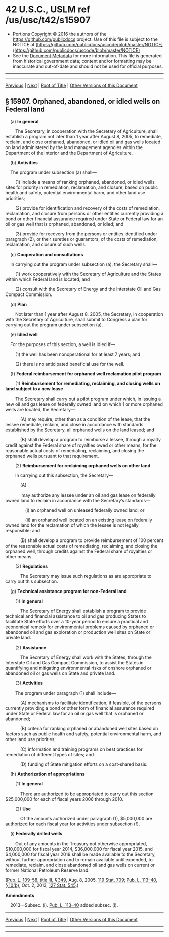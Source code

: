 ---
---

# 42 U.S.C., USLM ref /us/usc/t42/s15907

* Portions Copyright © 2016 the authors of the https://github.com/publicdocs project.
  Use of this file is subject to the NOTICE at [https://github.com/publicdocs/uscode/blob/master/NOTICE](https://github.com/publicdocs/uscode/blob/master/NOTICE)
* See the [Document Metadata](././../../../../../..//README.md) for more information.
  This file is generated from historical government data; content and/or formatting may be inaccurate and out-of-date and should not be used for official purposes.

----------
----------

[Previous](./../../../../../..//us/usc/t42/ch149/schIII/ptA/m__us_usc_t42_s15906.md) | [Next](./../../../../../..//us/usc/t42/ch149/schIII/ptA/m__us_usc_t42_s15908.md) | [Root of Title](./../../../../../../) | [Other Versions of this Document](https://publicdocs.github.io/go/links?ns=uslm&ref=%2Fus%2Fusc%2Ft42%2Fs15907)

## § 15907. Orphaned, abandoned, or idled wells on Federal land

    (a) __In general__ 

        The Secretary, in cooperation with the Secretary of Agriculture, shall establish a program not later than 1 year after August 8, 2005, to remediate, reclaim, and close orphaned, abandoned, or idled oil and gas wells located on land administered by the land management agencies within the Department of the Interior and the Department of Agriculture.

    (b) __Activities__ 

    The program under subsection (a) shall—

        (1) include a means of ranking orphaned, abandoned, or idled wells sites for priority in remediation, reclamation, and closure, based on public health and safety, potential environmental harm, and other land use priorities;

        (2) provide for identification and recovery of the costs of remediation, reclamation, and closure from persons or other entities currently providing a bond or other financial assurance required under State or Federal law for an oil or gas well that is orphaned, abandoned, or idled; and

        (3) provide for recovery from the persons or entities identified under paragraph (2), or their sureties or guarantors, of the costs of remediation, reclamation, and closure of such wells.

    (c) __Cooperation and consultations__ 

    In carrying out the program under subsection (a), the Secretary shall—

        (1) work cooperatively with the Secretary of Agriculture and the States within which Federal land is located; and

        (2) consult with the Secretary of Energy and the Interstate Oil and Gas Compact Commission.

    (d) __Plan__ 

        Not later than 1 year after August 8, 2005, the Secretary, in cooperation with the Secretary of Agriculture, shall submit to Congress a plan for carrying out the program under subsection (a).

    (e) __Idled well__ 

    For the purposes of this section, a well is idled if—

        (1) the well has been nonoperational for at least 7 years; and

        (2) there is no anticipated beneficial use for the well.

    (f) __Federal reimbursement for orphaned well reclamation pilot program__ 

        (1) __Reimbursement for remediating, reclaiming, and closing wells on land subject to a new lease__ 

        The Secretary shall carry out a pilot program under which, in issuing a new oil and gas lease on federally owned land on which 1 or more orphaned wells are located, the Secretary—

            (A) may require, other than as a condition of the lease, that the lessee remediate, reclaim, and close in accordance with standards established by the Secretary, all orphaned wells on the land leased; and

            (B) shall develop a program to reimburse a lessee, through a royalty credit against the Federal share of royalties owed or other means, for the reasonable actual costs of remediating, reclaiming, and closing the orphaned wells pursuant to that requirement.

        (2) __Reimbursement for reclaiming orphaned wells on other land__ 

        In carrying out this subsection, the Secretary—

            (A)

             may authorize any lessee under an oil and gas lease on federally owned land to reclaim in accordance with the Secretary’s standards—

                (i) an orphaned well on unleased federally owned land; or

                (ii) an orphaned well located on an existing lease on federally owned land for the reclamation of which the lessee is not legally responsible; and

            (B) shall develop a program to provide reimbursement of 100 percent of the reasonable actual costs of remediating, reclaiming, and closing the orphaned well, through credits against the Federal share of royalties or other means.

        (3) __Regulations__ 

            The Secretary may issue such regulations as are appropriate to carry out this subsection.

    (g) __Technical assistance program for non-Federal land__ 

        (1) __In general__ 

            The Secretary of Energy shall establish a program to provide technical and financial assistance to oil and gas producing States to facilitate State efforts over a 10-year period to ensure a practical and economical remedy for environmental problems caused by orphaned or abandoned oil and gas exploration or production well sites on State or private land.

        (2) __Assistance__ 

            The Secretary of Energy shall work with the States, through the Interstate Oil and Gas Compact Commission, to assist the States in quantifying and mitigating environmental risks of onshore orphaned or abandoned oil or gas wells on State and private land.

        (3) __Activities__ 

        The program under paragraph (1) shall include—

            (A) mechanisms to facilitate identification, if feasible, of the persons currently providing a bond or other form of financial assurance required under State or Federal law for an oil or gas well that is orphaned or abandoned;

            (B) criteria for ranking orphaned or abandoned well sites based on factors such as public health and safety, potential environmental harm, and other land use priorities;

            (C) information and training programs on best practices for remediation of different types of sites; and

            (D) funding of State mitigation efforts on a cost-shared basis.

    (h) __Authorization of appropriations__ 

        (1) __In general__ 

            There are authorized to be appropriated to carry out this section $25,000,000 for each of fiscal years 2006 through 2010.

        (2) __Use__ 

            Of the amounts authorized under paragraph (1), $5,000,000 are authorized for each fiscal year for activities under subsection (f).

    (i) __Federally drilled wells__ 

        Out of any amounts in the Treasury not otherwise appropriated, $10,000,000 for fiscal year 2014, $36,000,000 for fiscal year 2015, and $4,000,000 for fiscal year 2019 shall be made available to the Secretary, without further appropriation and to remain available until expended, to remediate, reclaim, and close abandoned oil and gas wells on current or former National Petroleum Reserve land.

([Pub. L. 109–58, title III, § 349][/us/pl/109/58/s349], Aug. 8, 2005, [119 Stat. 709][/us/stat/119/709]; [Pub. L. 113–40, § 10(b)][/us/pl/113/40/s10/b], Oct. 2, 2013, [127 Stat. 545][/us/stat/127/545].)

 __Amendments__ 

    2013—Subsec. (i). [Pub. L. 113–40][/us/pl/113/40] added subsec. (i).

----------

[Previous](./../../../../../..//us/usc/t42/ch149/schIII/ptA/m__us_usc_t42_s15906.md) | [Next](./../../../../../..//us/usc/t42/ch149/schIII/ptA/m__us_usc_t42_s15908.md) | [Root of Title](./../../../../../../) | [Other Versions of this Document](https://publicdocs.github.io/go/links?ns=uslm&ref=%2Fus%2Fusc%2Ft42%2Fs15907)

----------
----------

[/us/pl/109/58/s349]: https://publicdocs.github.io/go/links?ns=uslm&ref=%2Fus%2Fpl%2F109%2F58%2Fs349
[/us/stat/119/709]: https://publicdocs.github.io/go/links?ns=uslm&ref=%2Fus%2Fstat%2F119%2F709
[/us/pl/113/40/s10/b]: https://publicdocs.github.io/go/links?ns=uslm&ref=%2Fus%2Fpl%2F113%2F40%2Fs10%2Fb
[/us/stat/127/545]: https://publicdocs.github.io/go/links?ns=uslm&ref=%2Fus%2Fstat%2F127%2F545
[/us/pl/113/40]: https://publicdocs.github.io/go/links?ns=uslm&ref=%2Fus%2Fpl%2F113%2F40


